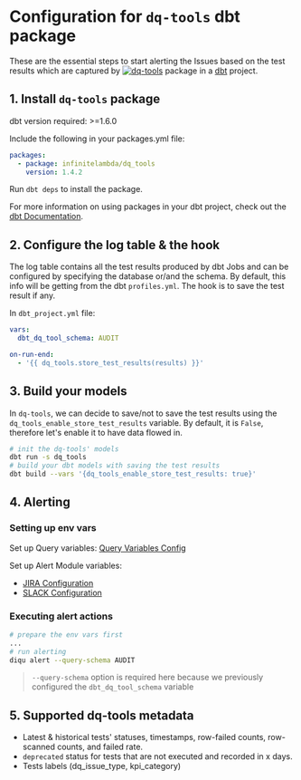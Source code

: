 # Configuration for `dq-tools` dbt package

These are the essential steps to start alerting the Issues based on the test results which are captured by [![dq-tools](https://img.shields.io/badge/dq--tools-hub-FF694B?logo=dbt&logoColor=FF694B)](https://hub.getdbt.com/infinitelambda/dq_tools) package in a [dbt](https://www.getdbt.com/) project.

## 1. Install `dq-tools` package

dbt version required: >=1.6.0

Include the following in your packages.yml file:

```yaml
packages:
  - package: infinitelambda/dq_tools
    version: 1.4.2
```

Run `dbt deps` to install the package.

For more information on using packages in your dbt project, check out the [dbt Documentation](https://docs.getdbt.com/docs/build/packages).

## 2. Configure the log table & the hook

The log table contains all the test results produced by dbt Jobs and can be configured by specifying the database or/and the schema.
By default, this info will be getting from the dbt `profiles.yml`.
The hook is to save the test result if any.

In `dbt_project.yml` file:

```yaml
vars:
  dbt_dq_tool_schema: AUDIT

on-run-end:
  - '{{ dq_tools.store_test_results(results) }}'
```

## 3. Build your models

In `dq-tools`, we can decide to save/not to save the test results using the `dq_tools_enable_store_test_results` variable.
By default, it is `False`, therefore let's enable it to have data flowed in.

```bash
# init the dq-tools' models
dbt run -s dq_tools
# build your dbt models with saving the test results
dbt build --vars '{dq_tools_enable_store_test_results: true}'
```

## 4. Alerting

### Setting up env vars

Set up Query variables: [Query Variables Config](./query_variables.html)

Set up Alert Module variables:

- [JIRA Configuration](https://diqu.iflambda.com/latest/nav/guide/config/alerts/jira.html)
- [SLACK Configuration](https://diqu.iflambda.com/latest/nav/guide/config/alerts/slack.html)

### Executing alert actions

```bash
# prepare the env vars first
...
# run alerting
diqu alert --query-schema AUDIT
```

> `--query-schema` option is required here because we previously configured the `dbt_dq_tool_schema` variable

## 5. Supported dq-tools metadata

- Latest & historical tests' statuses, timestamps, row-failed counts, row-scanned counts, and failed rate.
- `deprecated` status for tests that are not executed and recorded in x days.
- Tests labels (dq_issue_type, kpi_category)
